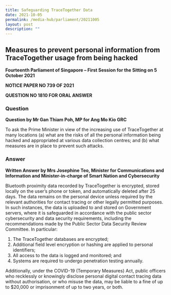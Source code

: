 ```yaml
---
title: Safeguarding TraceTogether Data
date: 2021-10-05
permalink: /media-hub/parliament/20211005
layout: post
description: ""
---
```


## Measures to prevent personal information from TraceTogether usage from being hacked



**Fourteenth Parliament of Singapore – First Session for the Sitting on 5 October 2021**

**NOTICE PAPER NO 739 OF 2021**

**QUESTION NO 1810 FOR ORAL ANSWER**


### Question

**Question by Mr Gan Thiam Poh, MP for Ang Mo Kio GRC**

To ask the Prime Minister in view of the increasing use of TraceTogether at many locations (a) what are the risks of all the personal information being hacked and appropriated at various data collection centres; and (b) what measures are in place to prevent such attacks.

### Answer


**Written Answer by Mrs Josephine Teo, Minister for Communications and Information and Minister-in-charge of Smart Nation and Cybersecurity**

Bluetooth proximity data recorded by TraceTogether is encrypted, stored locally on the user’s phone or token, and automatically deleted after 25 days. The data remains on the personal device unless required by the relevant authorities for contact tracing or other legally permitted purposes. In such instances, the data is uploaded to and stored on Government servers, where it is safeguarded in accordance with the public sector cybersecurity and data security requirements, including the recommendations made by the Public Sector Data Security Review Committee. In particular:

1. The TraceTogether databases are encrypted;
2. Additional field level encryption or hashing are applied to personal identifiers;
3. All access to the data is logged and monitored; and
4. Systems are required to undergo penetration testing annually. 

Additionally, under the COVID-19 (Temporary Measures) Act, public officers who recklessly or knowingly disclose personal digital contact tracing data without authorisation, or who misuse the data, may be liable to a fine of up to $20,000 or imprisonment of up to two years, or both.